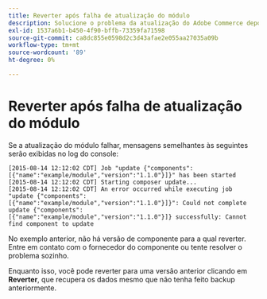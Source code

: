 ```yaml
---
title: Reverter após falha de atualização do módulo
description: Solucione o problema da atualização do Adobe Commerce depois de encontrar um erro de atualização de módulo.
exl-id: 1537a6b1-b450-4f90-bffb-73359fa71598
source-git-commit: ca8dc855e0598d2c3d43afae2e055aa27035a09b
workflow-type: tm+mt
source-wordcount: '89'
ht-degree: 0%

---
```


# Reverter após falha de atualização do módulo

Se a atualização do módulo falhar, mensagens semelhantes às seguintes serão exibidas no log do console:

```
[2015-08-14 12:12:02 CDT] Job "update {"components":[{"name":"example/module","version":"1.1.0"}]}" has been started
[2015-08-14 12:12:02 CDT] Starting composer update...
[2015-08-14 12:12:02 CDT] An error occurred while executing job "update {"components":
[{"name":"example/module","version":"1.1.0"}]}": Could not complete update {"components":
[{"name":"example/module","version":"1.1.0"}]} successfully: Cannot find component to update
```

No exemplo anterior, não há versão de componente para a qual reverter. Entre em contato com o fornecedor do componente ou tente resolver o problema sozinho.

Enquanto isso, você pode reverter para uma versão anterior clicando em **Reverter**, que recupera os dados mesmo que não tenha feito backup anteriormente.
